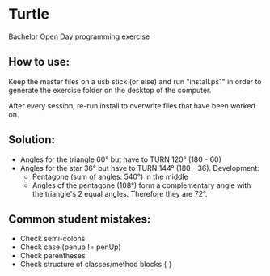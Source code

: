 # Turtle
Bachelor Open Day programming exercise

## How to use:

Keep the master files on a usb stick (or else) and run "install.ps1" in order to generate the exercise folder on the desktop of the computer.

After every session, re-run install to overwrite files that have been worked on.

## Solution:

- Angles for the triangle 60° but have to TURN 120° (180 - 60)
- Angles for the star 36° but have to TURN 144° (180 - 36). Development:
    - Pentagone (sum of angles: 540°) in the middle
    - Angles of the pentagone (108°) form a complementary angle with the triangle's 2 equal angles. Therefore they are 72°.
    
## Common student mistakes:

- Check semi-colons
- Check case (penup != penUp)
- Check parentheses
- Check structure of classes/method blocks { }